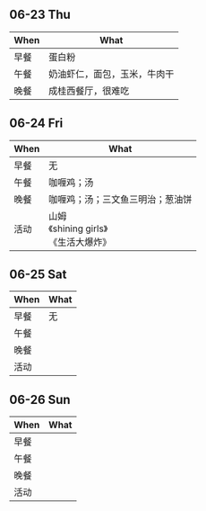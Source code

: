 ## 06-23 Thu

|When|What|
|----|----|
|早餐|蛋白粉|
|午餐|奶油虾仁，面包，玉米，牛肉干|
|晚餐|成桂西餐厅，很难吃|


## 06-24 Fri

|When|What|
|----|----|
|早餐|无|
|午餐|咖喱鸡；汤|
|晚餐|咖喱鸡；汤；三文鱼三明治；葱油饼|
|活动|山姆<br />《shining girls》<br />《生活大爆炸》|



## 06-25 Sat

|When|What|
|----|----|
|早餐|无|
|午餐||
|晚餐||
|活动||



## 06-26 Sun

|When|What|
|----|----|
|早餐||
|午餐||
|晚餐||
|活动||
